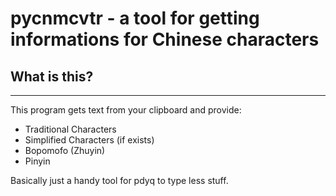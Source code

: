 # pycnmcvtr - a tool for getting informations for Chinese characters

## What is this?
--- 

This program gets text from your clipboard and provide:

- Traditional Characters 
- Simplified Characters (if exists)
- Bopomofo (Zhuyin)
- Pinyin

Basically just a handy tool for pdyq to type less stuff. 

